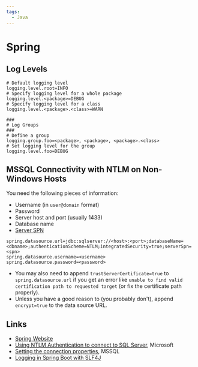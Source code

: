 ```yaml
---
tags:
  - Java
---
```

# Spring

## Log Levels

```properties
# Default logging level
logging.level.root=INFO
# Specify logging level for a whole package
logging.level.<package>=DEBUG
# Specify logging level for a class
logging.level.<package>.<class>=WARN

###
# Log Groups
###
# Define a group
logging.group.foo=<package>, <package>, <package>.<class>
# Set logging level for the group
logging.level.foo=DEBUG
```


## MSSQL Connectivity with NTLM on Non-Windows Hosts

You need the following pieces of information:
- Username (in `user@domain` format)
- Password
- Server host and port (usually 1433)
- Database name
- [Server SPN](/devops/mssql.md#automatic-spn-registration)

```properties
spring.datasource.url=jdbc:sqlserver://<host>:<port>;databaseName=<dbname>;authenticationScheme=NTLM;integratedSecurity=true;serverSpn=<spn>
spring.datasource.username=<username>
spring.datasource.password=<password>
```

- You may also need to append `trustServerCertificate=true` to
  `spring.datasource.url` if you get an error like `unable to find valid
  certification path to requested target` (or fix the certificate path
  properly).
- Unless you have a good reason to (you probably don't), append `encrypt=true`
  to the data source URL.


## Links
- [Spring Website](https://spring.io)
- [Using NTLM Authentication to connect to SQL
  Server](https://learn.microsoft.com/en-us/sql/connect/jdbc/using-ntlm-authentication-to-connect-to-sql-server?source=recommendations&view=sql-server-ver16),
  Microsoft
- [Setting the connection
  properties](https://learn.microsoft.com/en-us/sql/connect/jdbc/setting-the-connection-properties?view=sql-server-ver16),
  MSSQL
- [Logging in Spring Boot with
  SLF4J](https://stackabuse.com/guide-to-logging-in-spring-boot/)

